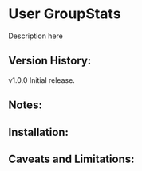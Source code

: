 User GroupStats
=========================================================================================

Description here



Version History:
----------------

v1.0.0  Initial release.


Notes:
------



Installation:
-------------



Caveats and Limitations:
------------------------

